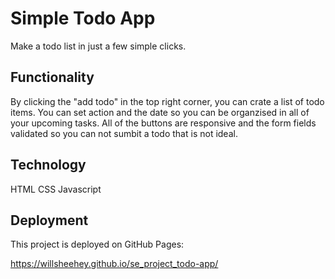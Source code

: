# Simple Todo App

Make a todo list in just a few simple clicks. 

## Functionality

By clicking the "add todo" in the top right corner, you can crate a list of todo items. You can set action and the date so you can be organzised in all of your upcoming tasks. All of the buttons are responsive and the form fields validated so you can not sumbit a todo that is not ideal. 

## Technology

HTML
CSS
Javascript

## Deployment

This project is deployed on GitHub Pages:

https://willsheehey.github.io/se_project_todo-app/
